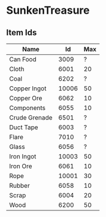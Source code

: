# SunkenTreasure

## Item Ids
  
| Name | Id | Max |  
| ---- | ---- | ---- |  
| Can Food | 3009 | ? |  
| Cloth | 6001 |  20 |  
| Coal | 6202 | ? |
| Copper Ingot | 10006 | 50 |  
| Copper Ore | 6062 | 10 |  
| Components | 6055 | 10 |  
| Crude Grenade | 6501 | ? | 
| Duct Tape | 6003 | ? | 
| Flare | 7010 | ? |  
| Glass | 6056 | ? |  
| Iron Ingot | 10003 | 50 |  
| Iron Ore | 6061 | 10 |  
| Rope | 10001 | 30 | 
| Rubber | 6058 | 10 |  
| Scrap | 6004 | 20 |
| Wood | 6200 | 50 |  
